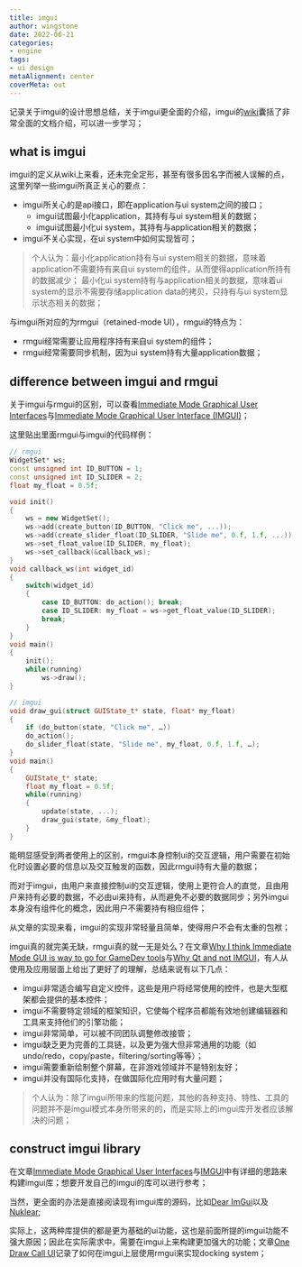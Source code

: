 ```yaml
---
title: imgui
author: wingstone
date: 2022-06-21
categories:
- engine
tags:
- ui design
metaAlignment: center
coverMeta: out
---
```


记录关于imgui的设计思想总结，关于imgui更全面的介绍，imgui的[wiki](https://github.com/ocornut/imgui/wiki)囊括了非常全面的文档介绍，可以进一步学习；
<!--more-->

## what is imgui
imgui的定义从wiki上来看，还未完全定形，甚至有很多因名字而被人误解的点，这里列举一些imgui所真正关心的要点：

- imgui所关心的是api接口，即在application与ui system之间的接口；
    - imgui试图最小化application，其持有与ui system相关的数据；
    - imgui试图最小化ui system，其持有与application相关的数据； 
- imgui不关心实现，在ui system中如何实现皆可；

> 个人认为：最小化application持有与ui system相关的数据，意味着application不需要持有来自ui system的组件，从而使得application所持有的数据减少；
> 最小化ui system持有与application相关的数据，意味着ui system的显示不需要存储application data的拷贝，只持有与ui system显示状态相关的数据；

与imgui所对应的为rmgui（retained-mode UI），rmgui的特点为：

- rmgui经常需要让应用程序持有来自ui system的组件；
- rmgui经常需要同步机制，因为ui system持有大量application数据；

## difference between imgui and rmgui

关于imgui与rmgui的区别，可以查看[Immediate Mode
Graphical User Interfaces](http://www.cse.chalmers.se/edu/year/2011/course/TDA361/Advanced%20Computer%20Graphics/IMGUI.pdf)与[Immediate Mode Graphical User Interface
(IMGUI)](http://www.johno.se/book/imgui.pdf)；

这里贴出里面rmgui与imgui的代码样例：
```c++
// rmgui
WidgetSet* ws;
const unsigned int ID_BUTTON = 1;
const unsigned int ID_SLIDER = 2;
float my_float = 0.5f;

void init()
{
    ws = new WidgetSet();
    ws->add(create_button(ID_BUTTON, "Click me", ...));
    ws->add(create_slider_float(ID_SLIDER, "Slide me", 0.f, 1.f, ...));
    ws->set_float_value(ID_SLIDER, my_float);
    ws->set_callback(&callback_ws);
}
void callback_ws(int widget_id)
{
    switch(widget_id)
    {
        case ID_BUTTON: do_action(); break;
        case ID_SLIDER: my_float = ws->get_float_value(ID_SLIDER);
        break;
    }
}
void main()
{
    init();
    while(running)
        ws->draw();
}
```
```c++
// imgui
void draw_gui(struct GUIState_t* state, float* my_float)
{
    if (do_button(state, "Click me", …))
    do_action();
    do_slider_float(state, "Slide me", my_float, 0.f, 1.f, …);
}
void main()
{
    GUIState_t* state;
    float my_float = 0.5f;
    while(running)
    {
        update(state, ...);
        draw_gui(state, &my_float);
    }
}
```

能明显感受到两者使用上的区别，rmgui本身控制ui的交互逻辑，用户需要在初始化时设置必要的信息以及交互触发的函数，因此rmgui持有大量的数据；

而对于imgui，由用户来直接控制ui的交互逻辑，使用上更符合人的直觉，且由用户来持有必要的数据，不必由ui来持有，从而避免不必要的数据同步；另外imgui本身没有组件化的概念，因此用户不需要持有相应组件；

从文章的实现来看，imgui的实现非常轻量且简单，使得用户不会有太重的包袱；

imgui真的就完美无缺，rmgui真的就一无是处么？在文章[Why I think Immediate Mode GUI is way to go for GameDev tools](https://gist.github.com/bkaradzic/853fd21a15542e0ec96f7268150f1b62)与[Why Qt and not IMGUI](https://deplinenoise.wordpress.com/2017/03/05/why-qt-and-not-imgui/)，有人从使用及应用层面上给出了更好了的理解，总结来说有以下几点：

- imgui非常适合编写自定义控件，这些是用户将经常使用的控件，也是大型框架都会提供的基本控件；
- imgui不需要特定领域的框架知识，它使每个程序员都能有效地创建编辑器和工具来支持他们的引擎功能；
- imgui非常简单，可以被不同团队调整修改接管；
- imgui缺乏更为完善的工具链，以及更为强大但非常通用的功能（如undo/redo，copy/paste，filtering/sorting等等）；
- imgui需要重新绘制整个屏幕，在非游戏领域并不是特别友好；
- imgui并没有国际化支持，在做国际化应用时有大量问题；

> 个人认为：除了imgui所带来的性能问题，其他的各种支持、特性、工具的问题并不是imgui模式本身所带来的的，而是实际上的imgui库开发者应该解决的问题；

## construct imgui library

在文章[Immediate Mode
Graphical User Interfaces](http://www.cse.chalmers.se/edu/year/2011/course/TDA361/Advanced%20Computer%20Graphics/IMGUI.pdf)与[IMGUI](http://www.johno.se/book/imgui.html)中有详细的思路来构建imgui库；想要开发自己的imgui的库可以进行参考；

当然，更全面的办法是直接阅读现有imgui库的源码，比如[Dear ImGui](https://github.com/ocornut/imgui)以及[Nuklear](https://github.com/Immediate-Mode-UI/Nuklear);

实际上，这两种库提供的都是更为基础的ui功能，这也是前面所提的imgui功能不强大原因；因此在实际需求中，需要在imgui上来构建更加强大的功能；文章[One Draw Call UI](https://web.archive.org/web/20190130051421/https://ourmachinery.com/post/one-draw-call-ui/)记录了如何在imgui上层使用rmgui来实现docking system；
